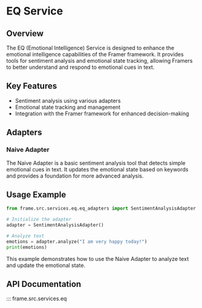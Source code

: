 # EQ Service

## Overview

The EQ (Emotional Intelligence) Service is designed to enhance the emotional intelligence capabilities of the Framer framework. It provides tools for sentiment analysis and emotional state tracking, allowing Framers to better understand and respond to emotional cues in text.

## Key Features

- Sentiment analysis using various adapters
- Emotional state tracking and management
- Integration with the Framer framework for enhanced decision-making

## Adapters

### Naive Adapter

The Naive Adapter is a basic sentiment analysis tool that detects simple emotional cues in text. It updates the emotional state based on keywords and provides a foundation for more advanced analysis.

## Usage Example

```python
from frame.src.services.eq.eq_adapters import SentimentAnalysisAdapter

# Initialize the adapter
adapter = SentimentAnalysisAdapter()

# Analyze text
emotions = adapter.analyze("I am very happy today!")
print(emotions)
```

This example demonstrates how to use the Naive Adapter to analyze text and update the emotional state.

## API Documentation

::: frame.src.services.eq
